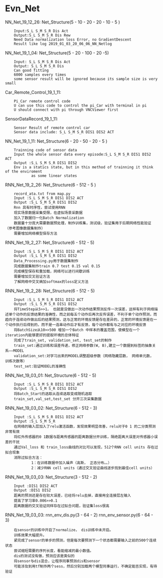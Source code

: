 # Evn_Net
NN_Net_19_12_26: Net_Structure(5 - 10 - 20 - 20 - 10 - 5 )

        Input:S_L S_M S_R Dis Act
        Output:S_L S_M S_R Dis Rew
        Need Data normalization loss Error, no GradientDescent
        Result like log 2019_01_03_20_06_06_NN_Netlog
NN_Net_19_1_04: Net_Structure(5 - 20 - 100 - 20 -5)

        Input: S_L S_M S_R Dis Act
        Output: S_L S_M S_R Dis 
        Can good fitting 
        6000 samples every times
        some sensor result will be ignored because its sample size is very small

Car_Remote_Control_19_1_11:
        
        Pi_Car remote control code
        U can use this code to control the pi_Car with terminal in pi
        U should connect with pi through VNCViewer first

SensorDataRecord_19_1_11:
        
        Sensor Result of remote control car
        Sensor data include: S_L S_M S_R DIS1 DIS2 ACT
 
NN_Net_19_1_11: Net_Structure(6 - 20 - 50 - 20 - 5 )
        
        Trainning code of sensor data
        Input the whole sensor data every episode:S_L S_M S_R DIS1 DIS2 ACT
        Output :S_L S_M S_R DIS1 DIS2
        Env is a statics state, but in this method of trainning it think of the enviroment
                as some linear states
                
RNN_Net_19_2_26: Net_Structure(6 - 512 - 5 )

        record_ata.txt from map.py 
        Input :S_L S_M S_R DIS1 DIS2 ACT
        Output :S_L S_M S_R DIS1 DIS2
        Rnn 具有时序性，尝试使用RNN
        现实场景数据采集受限，在虚拟场景采数据
        加入了数据归一化Batch Normalization
        数据量十分庞大需要数据预处理，制作训练集，测试级，验证集用于后期网络性能验证（参考图像数据集制作）
        需要增加网络模型保存方法

RNN_Net_19_2_27: Net_Structure(6 - 512 - 5)
	
        Input :S_L S_M S_R DIS1 DIS2 ACT
        Output :S_L S_M S_R DIS1 DIS2
        Data_Processing.py用于数据集制作
        完成数据集制作train 0.7 test 0.15 val 0.15
        完成模型保存和重加载，网络可以进行间歇训练
        需要增加交叉验证方法
        了解网络中交叉熵加softmax的loss定义方法

 RNN_Net_19_2_28: Net_Structure(6 - 512 - 5)

        Input :S_L S_M S_R DIS1 DIS2 ACT
        Output :S_L S_M S_R DIS1 DIS2
        将TimeStep从5>>1， 也就是没做出一次动作结果预测反传一次误差，这样有利于网络描述单个动作的反馈结果的准确性，而之前每五个动作后再次反传误差，不利于单个动作预测，而趋向于连续动作做出后的结果预测，这与正常的环境反馈是存在差异的，正常的环境反馈是在一个动作执行后得到的，而不是一连串动作后才有反馈，每个动作都有与之对应的环境反馈
        将BatchSize从10>>500 增加一个Batch 中样本的覆盖范围，使模型在一个iteration内能够更好的提取环境的总体特征
        完成了train_set, validation_set, test_set的制作
        train_set:通过训练和误差传递，修正网络参数(W, B),建立一个数据到标签的抽象关系——MODEL
        validation_set:对学习出来的MODEL调整超级参数（网络隐藏层数， 网络单元数， 训练次数等）
        test_set:验证MODEL的准确性

 RNN_Net_19_03_01: Net_Structure(6 - 512 - 5)

        Input :S_L S_M S_R DIS1 DIS2 ACT
        Output :S_L S_M S_R DIS1 DIS2
        将Batch_Start的选取从连续选取变成随机选取
        train_set,val_set,test_set 分开三次采集数据

 RNN_Net_19_03_02: Net_Structure(6 - 512 - 3)

        Input :S_L S_M S_R DIS1 DIS2 ACT
        Output :S_L S_M S_R
        在网络的输入层加入了relu激活函数，发现效果明显改善，relu对于0 1 的二分类预测非常有效
        将红外传感器的0 1数据与距离传感器的距离数据分开训练，隔绝距离大误差对传感器小误差的干扰
        通过Val_loss 和 train_loss曲线的对比可以发现，512个RNN cell units 存在过拟合现象
        消除过拟合方法：
                1：在训练数据中加入噪声（高斯， 正态分布。。）
                2：减少RNN cell units（通过交叉验证曲线逐步找到最佳cell units）

 RNN_Net_19_03_03: Net_Structure(3 - 512 - 2)
        
        Input :DIS1 DIS2 ACT
        Output :DIS1 DIS2
        距离的预测还是存在较大误差，已经将relu去掉，直接用全连接层左输入
        提高了学习率0.006>>0.1
        距离数据的交叉验证同样存在过拟合问题，验证集loss很高
        



 
 RNN_Net_19_03_03: rnn_env_dis.py(3 - 64 - 2)
		   rnn_env_sensor.py(6 - 64 - 3)
	

        在sensor的训练中开启了normalize， dis训练中未开启。
        训练效果大幅提升。
        紧完成了sensor的单步的预测，但是每次要预测下一个状态都需要输入之前的500个连续状态
        尝试缩短需要的序列长度，看能缩减的最小数值。
        dis的测试没有做，预测应该是类似的
        将sensor与dis混合，让程序同事预测dis和sensor
        可能涉及到用tf制作两个sess，然后分别加载两个模型同事运行，不确定能否实现，有待验证































